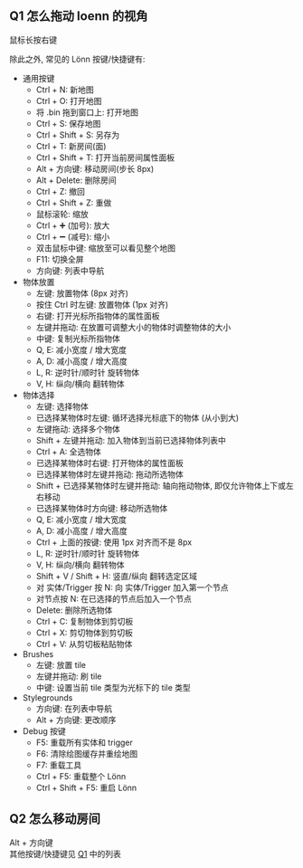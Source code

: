 ## Q1 怎么拖动 loenn 的视角
鼠标长按右键  

除此之外, 常见的 Lönn 按键/快捷键有:

- 通用按键
    - Ctrl + N: 新地图
    - Ctrl + O: 打开地图
    - 将 .bin 拖到窗口上: 打开地图
    - Ctrl + S: 保存地图
    - Ctrl + Shift + S: 另存为
    - Ctrl + T: 新房间(面)
    - Ctrl + Shift + T: 打开当前房间属性面板
    - Alt + 方向键: 移动房间(步长 8px)
    - Alt + Delete: 删除房间
    - Ctrl + Z: 撤回
    - Ctrl + Shift + Z: 重做
    - 鼠标滚轮: 缩放
    - Ctrl + ➕ (加号): 放大
    - Ctrl + ➖ (减号): 缩小
    - 双击鼠标中键: 缩放至可以看见整个地图
    - F11: 切换全屏
    - 方向键: 列表中导航
- 物体放置
    - 左键: 放置物体 (8px 对齐)
    - 按住 Ctrl 时左键: 放置物体 (1px 对齐)
    - 右键: 打开光标所指物体的属性面板
    - 左键并拖动: 在放置可调整大小的物体时调整物体的大小
    - 中键: 复制光标所指物体
    - Q, E: 减小宽度 / 增大宽度
    - A, D: 减小高度 / 增大高度
    - L, R: 逆时针/顺时针 旋转物体
    - V, H: 纵向/横向 翻转物体
- 物体选择
    - 左键: 选择物体
    - 已选择某物体时左键: 循环选择光标底下的物体 (从小到大)
    - 左键拖动: 选择多个物体
    - Shift + 左键并拖动: 加入物体到当前已选择物体列表中
    - Ctrl + A: 全选物体
    - 已选择某物体时右键: 打开物体的属性面板
    - 已选择某物体时左键并拖动: 拖动所选物体
    - Shift + 已选择某物体时左键并拖动: 轴向拖动物体, 即仅允许物体上下或左右移动
    - 已选择某物体时方向键: 移动所选物体
    - Q, E: 减小宽度 / 增大宽度
    - A, D: 减小高度 / 增大高度
    - Ctrl + 上面的按键: 使用 1px 对齐而不是 8px
    - L, R: 逆时针/顺时针 旋转物体
    - V, H: 纵向/横向 翻转物体
    - Shift + V / Shift + H: 竖直/纵向 翻转选定区域
    - 对 实体/Trigger 按 N: 向 实体/Trigger 加入第一个节点
    - 对节点按 N: 在已选择的节点后加入一个节点
    - Delete: 删除所选物体
    - Ctrl + C: 复制物体到剪切板
    - Ctrl + X: 剪切物体到剪切板
    - Ctrl + V: 从剪切板粘贴物体
- Brushes
    - 左键: 放置 tile
    - 左键并拖动: 刷 tile
    - 中键: 设置当前 tile 类型为光标下的 tile 类型
- Stylegrounds
    - 方向键: 在列表中导航
    - Alt + 方向键: 更改顺序
- Debug 按键
    - F5: 重载所有实体和 trigger
    - F6: 清除绘图缓存并重绘地图
    - F7: 重载工具
    - Ctrl + F5: 重载整个 Lönn
    - Ctrl + Shift + F5: 重启 Lönn

## Q2 怎么移动房间

Alt + 方向键  
其他按键/快捷键见 [Q1](#q1-怎么拖动-loenn-的视角) 中的列表
